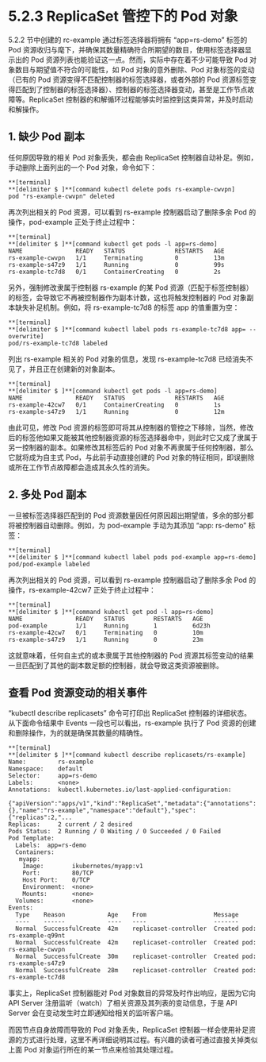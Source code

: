 # 5.2.3 ReplicaSet 管控下的 Pod 对象

5.2.2 节中创建的 rc-example 通过标签选择器将拥有 “app=rs-demo” 标签的 Pod 资源收归与麾下，并确保其数量精确符合所期望的数目，使用标签选择器显示出的 Pod 资源列表也能验证这一点。然而，实际中存在着不少可能导致 Pod 对象数目与期望值不符合的可能性，如 Pod 对象的意外删除、Pod 对象标签的变动（已有的 Pod 资源变得不匹配控制器的标签选择器，或者外部的 Pod 资源标签变得匹配到了控制器的标签选择器）、控制器的标签选择器变动，甚至是工作节点故障等。ReplicaSet 控制器的和解循环过程能够实时监控到这类异常，并及时启动和解操作。

## 1. 缺少 Pod 副本

任何原因导致的相关 Pod 对象丢失，都会由 ReplicaSet 控制器自动补足。例如，手动删除上面列出的一个 Pod 对象，命令如下：

```
**[terminal]
**[delimiter $ ]**[command kubectl delete pods rs-example-cwvpn]
pod "rs-example-cwvpn" deleted
```

再次列出相关的 Pod 资源，可以看到 rs-example 控制器启动了删除多余 Pod 的操作，pod-example 正处于终止过程中：

```
**[terminal]
**[delimiter $ ]**[command kubectl get pods -l app=rs-demo]
NAME               READY   STATUS              RESTARTS   AGE
rs-example-cwvpn   1/1     Terminating         0          13m
rs-example-s47z9   1/1     Running             0          99s
rs-example-tc7d8   0/1     ContainerCreating   0          2s
```

另外，强制修改隶属于控制器 rs-example 的某 Pod 资源（匹配于标签控制器）的标签，会导致它不再被控制器作为副本计数，这也将触发控制器的 Pod 对象副本缺失补足机制。例如，将 rs-example-tc7d8 的标签 app 的值重置为空：

```
**[terminal]
**[delimiter $ ]**[command kubectl label pods rs-example-tc7d8 app= --overwrite]
pod/rs-example-tc7d8 labeled
```

列出 rs-example 相关的 Pod 对象的信息，发现 rs-example-tc7d8 已经消失不见了，并且正在创建新的对象副本。

```
**[terminal]
**[delimiter $ ]**[command kubectl get pods -l app=rs-demo]
NAME               READY   STATUS              RESTARTS   AGE
rs-example-42cw7   0/1     ContainerCreating   0          1s
rs-example-s47z9   1/1     Running             0          12m
```

由此可见，修改 Pod 资源的标签即可将其从控制器的管控之下移除，当然，修改后的标签他如果又能被其他控制器资源的标签选择器命中，则此时它又成了隶属于另一控制器的副本。如果修改其标签后的 Pod 对象不再隶属于任何控制器，那么它就将成为自主式 Pod，与此前手动直接创建的 Pod 对象的特征相同，即误删除或所在工作节点故障都会造成其永久性的消失。

## 2. 多处 Pod 副本

一旦被标签选择器匹配到的 Pod 资源数量因任何原因超出期望值，多余的部分都将被控制器自动删除。例如，为 pod-example 手动为其添加 “app: rs-demo” 标签：

```
**[terminal]
**[delimiter $ ]**[command kubectl label pods pod-example app=rs-demo]
pod/pod-example labeled
```

再次列出相关的 Pod 资源，可以看到 rs-example 控制器启动了删除多余 Pod 的操作，rs-example-42cw7 正处于终止过程中：

```
**[terminal]
**[delimiter $ ]**[command kubectl get pod -l app=rs-demo]
NAME               READY   STATUS        RESTARTS   AGE
pod-example        1/1     Running       1          6d23h
rs-example-42cw7   0/1     Terminating   0          10m
rs-example-s47z9   1/1     Running       0          23m
```

这就意味着，任何自主式的或本隶属于其他控制器的 Pod 资源其标签变动的结果一旦匹配到了其他的副本数足额的控制器，就会导致这类资源被删除。

## 查看 Pod 资源变动的相关事件

“kubectl describe replicasets” 命令可打印出 ReplicaSet 控制器的详细状态。从下面命令结果中 Events 一段也可以看出，rs-example 执行了 Pod 资源的创建和删除操作，为的就是确保其数量的精确性。

```
**[terminal]
**[delimiter $ ]**[command kubectl describe replicasets/rs-example]
Name:         rs-example
Namespace:    default
Selector:     app=rs-demo
Labels:       <none>
Annotations:  kubectl.kubernetes.io/last-applied-configuration:
                {"apiVersion":"apps/v1","kind":"ReplicaSet","metadata":{"annotations":{},"name":"rs-example","namespace":"default"},"spec":{"replicas":2,"...
Replicas:     2 current / 2 desired
Pods Status:  2 Running / 0 Waiting / 0 Succeeded / 0 Failed
Pod Template:
  Labels:  app=rs-demo
  Containers:
   myapp:
    Image:        ikubernetes/myapp:v1
    Port:         80/TCP
    Host Port:    0/TCP
    Environment:  <none>
    Mounts:       <none>
  Volumes:        <none>
Events:
  Type    Reason            Age    From                   Message
  ----    ------            ----   ----                   -------
  Normal  SuccessfulCreate  42m    replicaset-controller  Created pod: rs-example-q99nt
  Normal  SuccessfulCreate  42m    replicaset-controller  Created pod: rs-example-cwvpn
  Normal  SuccessfulCreate  30m    replicaset-controller  Created pod: rs-example-s47z9
  Normal  SuccessfulCreate  28m    replicaset-controller  Created pod: rs-example-tc7d8
```

事实上，ReplicaSet 控制器能对 Pod 对象数目的异常及时作出响应，是因为它向 API Server 注册监听（watch）了相关资源及其列表的变动信息，于是 API Server 会在变动发生时立即通知给相关的监听客户端。

而因节点自身故障而导致的 Pod 对象丢失，ReplicaSet 控制器一样会使用补足资源的方式进行处理，这里不再详细说明其过程。有兴趣的读者可通过直接关掉类似上面 Pod 对象运行所在的某一节点来检验其处理过程。